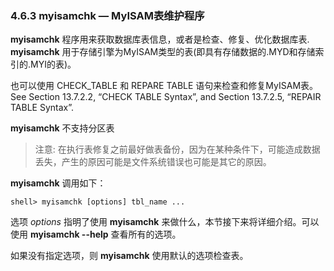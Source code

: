 ### 4.6.3 myisamchk — MyISAM表维护程序

**myisamchk** 程序用来获取数据库表信息，或者是检查、修复、优化数据库表. **myisamchk** 用于存储引擎为MyISAM类型的表(即具有存储数据的.MYD和存储索引的.MYI的表)。

也可以使用 CHECK_TABLE 和 REPARE TABLE 语句来检查和修复MyISAM表。See Section 13.7.2.2, “CHECK TABLE Syntax”, and Section 13.7.2.5, “REPAIR TABLE Syntax”.

**myisamchk** 不支持分区表

>注意:
>在执行表修复之前最好做表备份，因为在某种条件下，可能造成数据丢失，产生的原因可能是文件系统错误也可能是其它的原因。

**myisamchk** 调用如下：
```shell
shell> myisamchk [options] tbl_name ...
```
选项 *options* 指明了使用 **myisamchk** 来做什么，本节接下来将详细介绍。可以使用 **myisamchk --help** 查看所有的选项。

如果没有指定选项，则 **myisamchk** 使用默认的选项检查表。
